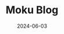 ---
title: Moku Blog
description: let people know what you're eating!
url: https://moku.blog/
date: 2024-06-03
rss: true
tags:
    - tool
    - article
    - food
---